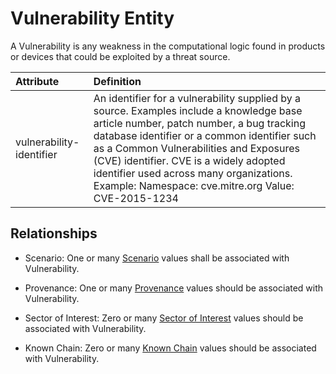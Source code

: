 # Vulnerability Entity

A Vulnerability is any weakness in the computational logic found in products or devices that could be exploited by a threat source.

| Attribute        | Definition           |
|:------------- |:-------------|
| vulnerability-identifier | An identifier for a vulnerability supplied by a source.  Examples include a knowledge base article number, patch number, a bug tracking database identifier or a common identifier such as a Common Vulnerabilities and Exposures (CVE) identifier. CVE is a widely adopted identifier used across many organizations. Example: Namespace: cve.mitre.org Value: CVE-2015-1234 |

## Relationships

* Scenario: One or many [Scenario](scenario.md) values shall be associated with Vulnerability.

* Provenance: One or many [Provenance](provenance.md) values should be associated with Vulnerability. 

* Sector of Interest: Zero or many [Sector of Interest](sector-of-interest.md) values should be associated with Vulnerability. 

* Known Chain: Zero or many [Known Chain](known-chain.md) values should be associated with Vulnerability.

